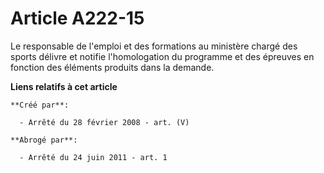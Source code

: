 # Article A222-15

Le responsable de l'emploi et des formations au ministère chargé des sports délivre et notifie l'homologation du programme et
des épreuves en fonction des éléments produits dans la demande.

**Liens relatifs à cet article**

	**Créé par**:

	  - Arrêté du 28 février 2008 - art. (V)

	**Abrogé par**:

	  - Arrêté du 24 juin 2011 - art. 1
